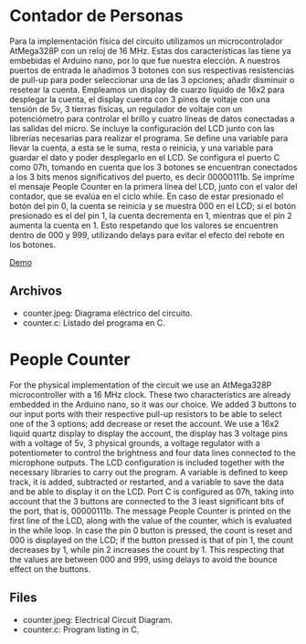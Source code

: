 # Contador de Personas
Para la implementación física del circuito utilizamos un microcontrolador AtMega328P con un reloj de 16 MHz. Estas dos características las tiene ya embebidas el Arduino nano, por lo que fue nuestra elección. A nuestros puertos de entrada le añadimos 3 botones con sus respectivas resistencias de pull-up para poder seleccionar una de las 3 opciones; añadir disminuir o resetear la cuenta. Empleamos un display de cuarzo líquido de 16x2 para desplegar la cuenta, el display cuenta con 3 pines de voltaje con una tensión de 5v, 3 tierras físicas, un regulador de voltaje con un potenciómetro para controlar el brillo y cuatro líneas de datos conectadas a las salidas del micro. Se incluye la configuración del LCD junto con las librerías necesarias para realizar el programa. Se define una variable para llevar la cuenta, a esta se le suma, resta o reinicia, y una variable para guardar el dato y poder desplegarlo en el LCD. Se configura el puerto C como 07h, tomando en cuenta que los 3 botones se encuentran conectados a los 3 bits menos significativos del puerto, es decir 00000111b. Se imprime el mensaje People Counter en la primera línea del LCD, junto con el valor del contador, que se evalúa en el ciclo while. En caso de estar presionado el botón del pin 0, la cuenta se reinicia y se muestra 000 en el LCD; si el botón presionado es el del pin 1, la cuenta decrementa en 1, mientras que el pin 2 aumenta la cuenta en 1. Esto respetando que los valores se encuentren dentro de 000 y 999, utilizando delays para evitar el efecto del rebote en los botones.

[Demo](https://www.youtube.com/watch?v=32Yjg6dHhCY)

## Archivos
* counter.jpeg: Diagrama eléctrico del circuito.
* counter.c: Listado del programa en C.

# People Counter
For the physical implementation of the circuit we use an AtMega328P microcontroller with a 16 MHz clock. These two characteristics are already embedded in the Arduino nano, so it was our choice. We added 3 buttons to our input ports with their respective pull-up resistors to be able to select one of the 3 options; add decrease or reset the account. We use a 16x2 liquid quartz display to display the account, the display has 3 voltage pins with a voltage of 5v, 3 physical grounds, a voltage regulator with a potentiometer to control the brightness and four data lines connected to the microphone outputs. The LCD configuration is included together with the necessary libraries to carry out the program. A variable is defined to keep track, it is added, subtracted or restarted, and a variable to save the data and be able to display it on the LCD. Port C is configured as 07h, taking into account that the 3 buttons are connected to the 3 least significant bits of the port, that is, 00000111b. The message People Counter is printed on the first line of the LCD, along with the value of the counter, which is evaluated in the while loop. In case the pin 0 button is pressed, the count is reset and 000 is displayed on the LCD; if the button pressed is that of pin 1, the count decreases by 1, while pin 2 increases the count by 1. This respecting that the values ​​are between 000 and 999, using delays to avoid the bounce effect on the buttons.
## Files
* counter.jpeg: Electrical Circuit Diagram.
* counter.c: Program listing in C.


